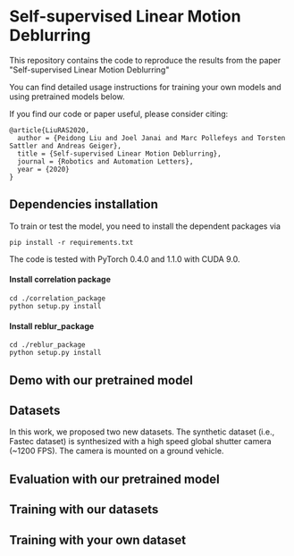 # Self-supervised Linear Motion Deblurring

This repository contains the code to reproduce the results from the paper "Self-supervised Linear Motion Deblurring"

You can find detailed usage instructions for training your own models and using pretrained models below.

If you find our code or paper useful, please consider citing:
```
@article{LiuRAS2020,
  author = {Peidong Liu and Joel Janai and Marc Pollefeys and Torsten Sattler and Andreas Geiger},
  title = {Self-supervised Linear Motion Deblurring},
  journal = {Robotics and Automation Letters},
  year = {2020}
}
```

## Dependencies installation
To train or test the model, you need to install the dependent packages via
```
pip install -r requirements.txt
```
The code is tested with PyTorch 0.4.0 and 1.1.0 with CUDA 9.0.

#### Install correlation package
```
cd ./correlation_package
python setup.py install
```

#### Install reblur_package
```
cd ./reblur_package
python setup.py install
```

## Demo with our pretrained model

## Datasets
In this work, we proposed two new datasets. The synthetic dataset
(i.e., Fastec dataset) is synthesized with a high speed global
shutter camera (~1200 FPS). The camera is mounted on a ground vehicle.

## Evaluation with our pretrained model

## Training with our datasets

## Training with your own dataset

